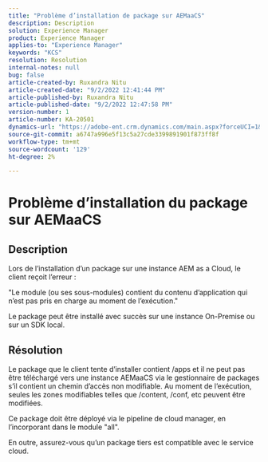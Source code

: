 ```yaml
---
title: "Problème d’installation de package sur AEMaaCS"
description: Description
solution: Experience Manager
product: Experience Manager
applies-to: "Experience Manager"
keywords: "KCS"
resolution: Resolution
internal-notes: null
bug: false
article-created-by: Ruxandra Nitu
article-created-date: "9/2/2022 12:41:44 PM"
article-published-by: Ruxandra Nitu
article-published-date: "9/2/2022 12:47:58 PM"
version-number: 1
article-number: KA-20501
dynamics-url: "https://adobe-ent.crm.dynamics.com/main.aspx?forceUCI=1&pagetype=entityrecord&etn=knowledgearticle&id=f194cd96-bc2a-ed11-9db1-0022480861dd"
source-git-commit: a6747a996e5f13c5a27cde3399891901f873ff8f
workflow-type: tm+mt
source-wordcount: '129'
ht-degree: 2%

---
```


# Problème d’installation du package sur AEMaaCS

## Description


Lors de l’installation d’un package sur une instance AEM as a Cloud, le client reçoit l’erreur :

&quot;Le module (ou ses sous-modules) contient du contenu d’application qui n’est pas pris en charge au moment de l’exécution.&quot;



Le package peut être installé avec succès sur une instance On-Premise ou sur un SDK local.




## Résolution


Le package que le client tente d’installer contient /apps et il ne peut pas être téléchargé vers une instance AEMaaCS via le gestionnaire de packages s’il contient un chemin d’accès non modifiable.
Au moment de l’exécution, seules les zones modifiables telles que /content, /conf, etc peuvent être modifiées.

Ce package doit être déployé via le pipeline de cloud manager, en l’incorporant dans le module &quot;all&quot;.

En outre, assurez-vous qu’un package tiers est compatible avec le service cloud.
